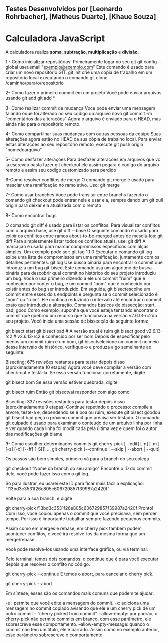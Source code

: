 ## Testes Desenvolvidos por [Leonardo Rohrbacher], [Matheus Duarte], [Khaue Souza]

# Calculadora JavaScript

A calculadora realiza **soma**, **subtração**, **multiplicação** e **divisão**.



1 - Como inicializar repositórios!
Primeiramente logar no seu git 
git config --global user.email "exemplo@exemplo.com"
Este comando é usado para criar um novo repositório GIT.
git init
crie uma cópia de trabalho em um repositório local executando o comando
git clone /caminho/para/o/repositório


2- Como fazer o primeiro commit em um projeto
Você pode enviar arquivos usando
git add <arquivo>
git add *

3- Como realizar commit de mudança
Voce pode enviar uma mensagem falando oque foi alterado no seu codigo ou arquivo novo
git commit -m "comentários das alterações"
Agora o arquivo é enviado para o HEAD, mas ainda não para o repositório remoto.

4- Como compartilhar suas mudanças com outras pessoas da equipe
Suas alterações agora estão no HEAD da sua cópia de trabalho local. Para enviar estas alterações ao seu repositório remoto, execute
git push origin "nomedoarquivo"

5- Como desfazer alterações
Para desfazer alterações em arquivos que vc ja escreveu basta fazer 
git checkout <nome do arquivo>
ele assim pegara o codigo do arquivo remoto e assim seu codigo customizado sera perdido

6-Como resolver conflitos de merge
O comando git merge é usado para mesclar uma ramificação no ramo ativo. Uso:
git merge <branch-name>

7- Como usar branches
Voce pode transitar entre branchs fazendo o comando 
git checkout <nome da branch>
pode entrar nela e usar ela, sempre dando um
git pull origin <nome da branch>
para deixar ela atualizada com o remoto 

8- Como encontrar bugs
  
O comando git diff é usado para listar os conflitos. Para visualizar conflitos com o arquivo base, use
git diff --base <file-name>
O seguinte comando é usado para exibir os conflitos entre ramos about-to-be-merged antes de mesclá-los:
git diff <source-branch> <target-branch>
Para simplesmente listar todos os conflitos atuais, use:
git diff
A marcação é usada para marcar compromissos específicos com alças simples. Um exemplo pode ser:
git tag 1.1.0 <insert-commitID-here>
Executar o comando git log exibe uma lista de compromissos em uma ramificação, juntamente com os detalhes pertinentes. 
git log
Use busca binária para encontrar o commit que introduziu um bug
git-bisect 
Este comando usa um algoritmo de busca binária para descobrir qual commit no histórico do seu projeto introduziu um bug. Você o usa primeiro dizendo a ele um commit "ruim" que é conhecido por conter o bug, e um commit "bom" que é conhecido por existir antes do bug ser introduzido. Em seguida, git bisectescolhe um commit entre esses dois endpoints e pergunta se o commit selecionado é "bom" ou "ruim". Ele continua reduzindo o intervalo até encontrar o commit exato que introduziu a alteração.
Comandos básicos de bissecção: start, bad, good
Como exemplo, suponha que você esteja tentando encontrar o commit que quebrou um recurso que funcionava na versão v2.6.13-rc2do seu projeto. Você inicia uma sessão de bissecção da seguinte forma:

 git bisect start 
 git bisect bad # A versão atual é ruim 
 git bisect good v2.6.13-rc2 # v2.6.13-rc2 é conhecido por ser bom
Depois de especificar pelo menos um commit ruim e um bom, git bisectselecione um commit no meio desse intervalo de histórico, verifique-o e produza algo semelhante ao seguinte:

Bisecting: 675 revisões restantes para testar depois disso (aproximadamente 10 etapas)
Agora você deve compilar a versão com check-out e testá-la. Se essa versão funcionar corretamente, digite

git bisect bom
Se essa versão estiver quebrada, digite

git bisect ruim
Então git bisectvai responder com algo como

Bisecting: 337 revisões restantes para testar depois disso (aproximadamente 9 etapas)
Continue repetindo o processo: compile a árvore, teste-a e, dependendo se é boa ou ruim, execute git bisect goodou git bisect bad peça o próximo commit que precisa ser testado.
O comando git culpado é usado para examinar o conteúdo de um arquivo linha por linha e ver quando cada linha foi modificada pela última vez e quem foi o autor das modificações
git blame

9- Como escolher determinados commits
git cherry-pick [--edit] [-n] [-m <parent-number>] [-s] [-x] [--ff] [-S[<keyid>]] <commit>…​
git cherry-pick (--continue | --skip | --abort | --quit)


Os passos são bem simples, primeiro vá para a branch do seu colega

git checkout "Nome da branch do seu amigo"
Encontre o ID do commit dele, você pode fazer isso com o git log.

Só para ilustrar, eu usarei este ID para ficar mais fácil a explicação: “f13bd3c3531f26e805c606729857f39987a2420f”

Volte para a sua branch, e digite

git cherry-pick f13bd3c3531f26e805c606729857f39987a2420f
Pronto! Com isso, você copiou apenas o commit que você precisava, sem perder tempo. Por isso é importante trabalhar sempre fazendo pequenos commits.


Assim como em merges e rebase, em cherry pick também podem acontecer conflitos, e você irá resolve-los da mesma forma que um merge/rebase.

Você pode resolve-los usando uma interface gráfica, ou via terminal.

Pelo terminal, temos dois comandos: o continue que é para você executar depois que resolver o conflito no código.

git cherry-pick --continue
E temos o abort, para cancelar o cherry pick.

git cherry-pick --abort

Em síntese, esses são os comandos mais comuns que podem te ajudar:

-e : permite que você edite a mensagem do commit.
-x: adiciona uma mensagem no commit copiado avisando que ele é um cherry pick de um outro commit – “cherry picked from commit”.
–allow-empty: por padrão, o cherry-pick não permite commits em branco, com esse parâmetro, ele sobrescreve esse comportamento.
–allow-empty-message: quando o commit não tem um título, ele é barrado. Assim como no exemplo anterior, esse parâmetro sobrescreve o comportamento.
